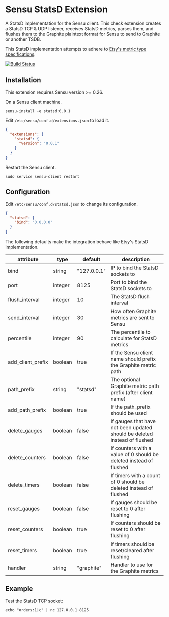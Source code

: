 # Sensu StatsD Extension

A StatsD implementation for the Sensu client. This check extension
creates a StatsD TCP & UDP listener, receives StatsD metrics, parses
them, and flushes them to the Graphite plaintext format for Sensu to
send to Graphite or another TSDB.

This StatsD implementation attempts to adhere to [Etsy's metric type
specifications](https://github.com/etsy/statsd/blob/master/docs/metric_types.md).

[![Build Status](https://travis-ci.org/sensu-extensions/sensu-extensions-statsd.svg?branch=master)](https://travis-ci.org/sensu/sensu-extensions-statsd)

## Installation

This extension requires Sensu version >= 0.26.

On a Sensu client machine.

```
sensu-install -e statsd:0.0.1
```

Edit `/etc/sensu/conf.d/extensions.json` to load it.

``` json
{
  "extensions": {
    "statsd": {
      "version": "0.0.1"
    }
  }
}
```

Restart the Sensu client.

``` shell
sudo service sensu-client restart
```

## Configuration

Edit `/etc/sensu/conf.d/statsd.json` to change its configuration.

``` json
{
  "statsd": {
    "bind": "0.0.0.0"
  }
}
```

The following defaults make the integration behave like Etsy's StatsD
implementation.

|attribute|type|default|description|
|----|----|----|---|
|bind|string|"127.0.0.1"|IP to bind the StatsD sockets to|
|port|integer|8125|Port to bind the StatsD sockets to|
|flush_interval|integer|10|The StatsD flush interval|
|send_interval|integer|30|How often Graphite metrics are sent to Sensu|
|percentile|integer|90|The percentile to calculate for StatsD metrics|
|add_client_prefix|boolean|true|If the Sensu client name should prefix the Graphite metric path|
|path_prefix|string|"statsd"|The optional Graphite metric path prefix (after client name)|
|add_path_prefix|boolean|true|If the path_prefix should be used|
|delete_gauges|boolean|false|If gauges that have not been updated should be deleted instead of flushed|
|delete_counters|boolean|false|If counters with a value of 0 should be deleted instead of flushed|
|delete_timers|boolean|false|If timers with a count of 0 should be deleted instead of flushed|
|reset_gauges|boolean|false|If gauges should be reset to 0 after flushing|
|reset_counters|boolean|true|If counters should be reset to 0 after flushing|
|reset_timers|boolean|true|If timers should be reset/cleared after flushing|
|handler|string|"graphite"|Handler to use for the Graphite metrics|

## Example

Test the StatsD TCP socket:

``` shell
echo "orders:1|c" | nc 127.0.0.1 8125
```
